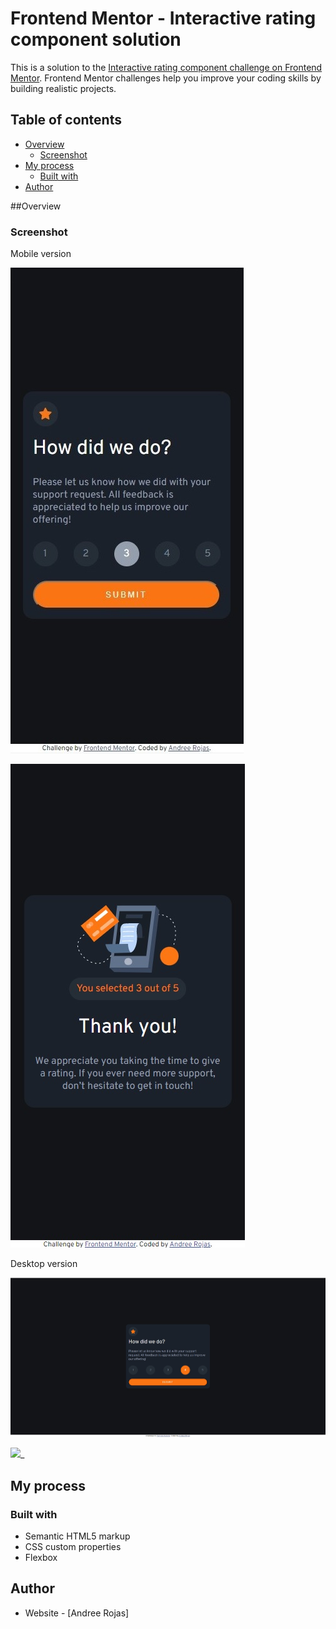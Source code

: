 # Frontend Mentor - Interactive rating component solution

This is a solution to the [Interactive rating component challenge on Frontend Mentor](https://www.frontendmentor.io/challenges/interactive-rating-component-koxpeBUmI). Frontend Mentor challenges help you improve your coding skills by building realistic projects. 

## Table of contents

- [Overview](#overview)
  - [Screenshot](#screenshot)
- [My process](#my-process)
  - [Built with](#built-with)
- [Author](#author)

##Overview
### Screenshot
Mobile version

![](./challenge3_mobile.jpg)

![](./challenge3_mobile_thank.jpg)

Desktop version

![](./challenge3_desktop.jpg)

![](./challenge3-desktop_thank.jpg)_

## My process
### Built with

- Semantic HTML5 markup
- CSS custom properties
- Flexbox

## Author

- Website - [Andree Rojas]